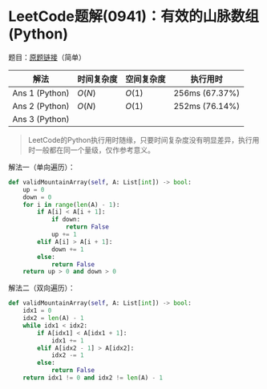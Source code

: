 # LeetCode题解(0941)：有效的山脉数组(Python)

题目：[原题链接](https://leetcode-cn.com/problems/valid-mountain-array/)（简单）

| 解法           | 时间复杂度 | 空间复杂度 | 执行用时       |
| -------------- | ---------- | ---------- | -------------- |
| Ans 1 (Python) | $O(N)$     | $O(1)$     | 256ms (67.37%) |
| Ans 2 (Python) | $O(N)$     | $O(1)$     | 252ms (76.14%) |
| Ans 3 (Python) |            |            |                |

>  LeetCode的Python执行用时随缘，只要时间复杂度没有明显差异，执行用时一般都在同一个量级，仅作参考意义。

解法一（单向遍历）：

```python
def validMountainArray(self, A: List[int]) -> bool:
    up = 0
    down = 0
    for i in range(len(A) - 1):
        if A[i] < A[i + 1]:
            if down:
                return False
            up += 1
        elif A[i] > A[i + 1]:
            down += 1
        else:
            return False
    return up > 0 and down > 0
```

解法二（双向遍历）：

```python
def validMountainArray(self, A: List[int]) -> bool:
    idx1 = 0
    idx2 = len(A) - 1
    while idx1 < idx2:
        if A[idx1] < A[idx1 + 1]:
            idx1 += 1
        elif A[idx2 - 1] > A[idx2]:
            idx2 -= 1
        else:
            return False
    return idx1 != 0 and idx2 != len(A) - 1
```